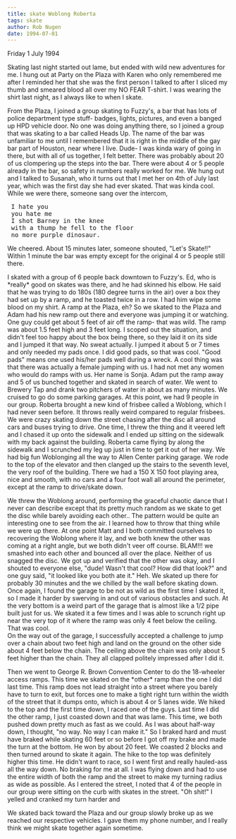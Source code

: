 ```yaml
---
title: skate Woblong Roberta
tags: skate
author: Rob Nugen
date: 1994-07-01
---
```


<p class=date>Friday 1 July 1994<p>

<p>Skating last night started out lame, but ended with wild new
adventures for me.  I hung out at Party on the Plaza with Karen who
only remembered me after I reminded her that she was the first person
I talked to after I sliced my thumb and smeared blood all over my NO
FEAR T-shirt.  I was wearing the shirt last night, as I always like to
when I skate.</p>

<p>From the Plaza, I joined a group skating to Fuzzy's, a bar that
has lots of police department type stuff- badges, lights, pictures,
and even a banged up HPD vehicle door.  No one was doing anything 
there, so I joined a group that was skating to a bar called Heads Up.
The name of the bar was unfamiliar to me until I remembered that it
is right in the middle of the gay bar part of Houston, near where I 
live.  Dude- I was kinda wary of going in there, but with all of us
together, I felt better.  There was probably about 20 of us clompering
up the steps into the bar.  There were about 4 or 5 people already in 
the bar, so safety in numbers really worked for me.  We hung out and
I talked to Susanah, who it turns out that I met her on 4th of July
last year, which was the first day she had ever skated.  That was
kinda cool.  While we were there, someone sang over the intercom,</p>

<pre>
 I hate you
 you hate me
 I shot Barney in the knee
 with a thump he fell to the floor
 no more purple dinosaur.
</pre>

<p>We cheered.  About 15 minutes later, someone shouted, "Let's Skate!!"
Within 1 minute the bar was empty except for the original 4 or 5 
people still there.</p>

<p>I skated with a group of 6 people back downtown to Fuzzy's.  Ed,
who is *really* good on skates was there, and he had skinned his
elbow.  He said that he was trying to do 180s (180 degree turns in the
air) over a box they had set up by a ramp, and he toasted twice in a
row.  I had him wipe some blood on my shirt.  A ramp at the Plaza, eh?
So we skated to the Plaza and Adam had his new ramp out there and
everyone was jumping it or watching.  One guy could get about 5 feet
of air off the ramp- that was wild.  The ramp was about 1.5 feet high
and 3 feet long.  I scoped out the situation, and didn't feel too
happy about the box being there, so they laid it on its side and I
jumped it that way.  No sweat actually.  I jumped it about 5 or 7
times and only needed my pads once.  I did good pads, so that was
cool.  "Good pads" means one used his/her pads well during a wreck.  A
cool thing was that there was actually a female jumping with us.  I
had not met any women who would do ramps with us.  Her name is Sonja.
Adam put the ramp away and 5 of us bunched together and skated in
search of water.  We went to Brewery Tap and drank two pitchers of
water in about as many minutes.  We cruised to go do some parking
garages.  At this point, we had 9 people in our group.  Roberta
brought a new kind of frisbee called a Woblong, which I had never seen
before.  It throws really weird compared to regular frisbees.  We were
crazy skating down the street chasing after the disc all around cars
and buses trying to drive.  One time, I threw the thing and it veered
left and I chased it up onto the sidewalk and I ended up sitting on
the sidewalk with my back against the building.  Roberta came flying
by along the sidewalk and I scrunched my leg up just in time to get it
out of her way.  We had big fun Woblonging all the way to Allen Center
parking garage.  We rode to the top of the elevator and then clanged
up the stairs to the seventh level, the very roof of the building.
There we had a 150 X 150 foot playing area, nice and smooth, with no
cars and a four foot wall all around the perimeter, except at the ramp
to drive/skate down.</p>

<p>We threw the Woblong around, performing the graceful chaotic dance
that I never can describe except that its pretty much random as we
skate to get the disc while barely avoiding each other..  The pattern
would be quite an interesting one to see from the air.  I learned how
to throw that thing while we were up there.  At one point Matt and I
both committed ourselves to recovering the Woblong where it lay, and
we both knew the other was coming at a right angle, but we both didn't
veer off course.  BLAM!!!  we smashed into each other and bounced all
over the place.  Neither of us snagged the disc.  We got up and
verified that the other was okay, and I shouted to everyone else,
"dude!  Wasn't that cool?  How did that look?" and one guy said, "it
looked like you both ate it."  Heh.  We skated up there for probably
30 minutes and the we chilled by the wall before skating down.  Once
again, I found the garage to be not as wild as the first time I skated
it, so I made it harder by swerving in and out of various obstacles
and such.  At the very bottom is a weird part of the garage that is
almost like a 1/2 pipe built just for us.  We skated it a few times
and I was able to scrunch right up near the very top of it where the
ramp was only 4 feet below the ceiling.  That was cool.
<br>On the way out of the garage, I successfully accepted a
challenge to jump over a chain about two feet high and land on the
ground on the other side about 4 feet below the chain.  The ceiling
above the chain was only about 5 feet higher than the chain.  They all
clapped politely impressed after I did it.</p>

<p>Then we went to George R. Brown Convention Center to do the
18-wheeler access ramps.  This time we skated on the *other* ramp than
the one I did last time.  This ramp does not lead straight into a
street where you barely have to turn to exit, but forces one to make a
tight right turn within the width of the street that it dumps onto,
which is about 4 or 5 lanes wide.  We hiked to the top and the first
time down, I raced one of the guys.  Last time I did the other ramp, I
just coasted down and that was lame.  This time, we both pushed down
pretty much as fast as we could.  As I was about half-way down, I
thought, "no way.  No way I can make it."  So I braked hard and must
have braked while skating 60 feet or so before I got off my brake and
made the turn at the bottom.  He won by about 20 feet.  We coasted 2
blocks and then turned around to skate it again.  The hike to the top
was definitely higher this time.  He didn't want to race, so I went
first and really hauled-ass all the way down.  No braking for me at
all.  I was flying down and had to use the entire width of both the
ramp and the street to make my turning radius as wide as possible.  As
I entered the street, I noted that 4 of the people in our group were
sitting on the curb with skates in the street.  "Oh shit!" I yelled
and cranked my turn harder and <barely made the turn and whizzed past
them.  I had to use my brake to keep from coasting more than 3 blocks
this time.  I was really moving.</p>

<p>We skated back toward the Plaza and our group slowly broke up as we
reached our respective vehicles.  I gave them my phone number, and I
really think we might skate together again sometime.</p>
